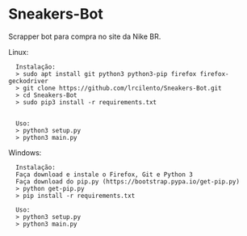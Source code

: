 # Sneakers-Bot
Scrapper bot para compra no site da Nike BR.

Linux:

      Instalação:
      > sudo apt install git python3 python3-pip firefox firefox-geckodriver
      > git clone https://github.com/lrcilento/Sneakers-Bot.git
      > cd Sneakers-Bot
      > sudo pip3 install -r requirements.txt
      

      Uso:
      > python3 setup.py
      > python3 main.py
      
Windows:

      Instalação:
      Faça download e instale o Firefox, Git e Python 3
      Faça download do pip.py (https://bootstrap.pypa.io/get-pip.py)
      > python get-pip.py
      > pip install -r requirements.txt
      
      Uso:
      > python3 setup.py
      > python3 main.py
